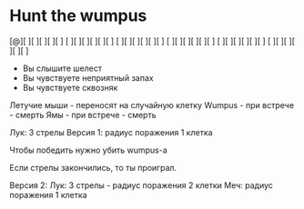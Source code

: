 ﻿# Hunt the wumpus

[@][ ][ ][ ][ ][ ]
[ ][ ][ ][ ][ ][ ]
[ ][ ][ ][ ][ ][ ]
[ ][ ][ ][ ][ ][ ]
[ ][ ][ ][ ][ ][ ]
[ ][ ][ ][ ][ ][ ]

- Вы слышите шелест
- Вы чувствуете неприятный запах
- Вы чувствуете сквозняк

Летучие мыши - переносят на случайную клетку
Wumpus - при встрече - смерть
Ямы - при встрече - смерть

Лук: 3 стрелы
Версия 1: радиус поражения 1 клетка

Чтобы победить нужно убить wumpus-а

Если стрелы закончились, то ты проиграл.

Версия 2:
Лук: 3 стрелы - радиус поражения 2 клетки
Меч: радиус поражения 1 клетка